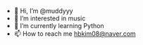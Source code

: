 - 👋 Hi, I’m @muddyyy
- 👀 I’m interested in music
- 🌱 I’m currently learning Python
- 📫 How to reach me hbkim08@naver.com

<!---
muddyyy/muddyyy is a ✨ special ✨ repository because its `README.md` (this file) appears on your GitHub profile.
You can click the Preview link to take a look at your changes.
--->
